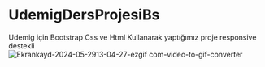 # UdemigDersProjesiBs
Udemig için Bootstrap Css ve Html Kullanarak yaptığımız proje responsive destekli
![Ekrankayd-2024-05-2913-04-27-ezgif com-video-to-gif-converter](https://github.com/farukderm/UdemigDersProjesiBs/assets/42474468/a9459f7e-0a41-42e9-8d44-7f7c68505bc9)
